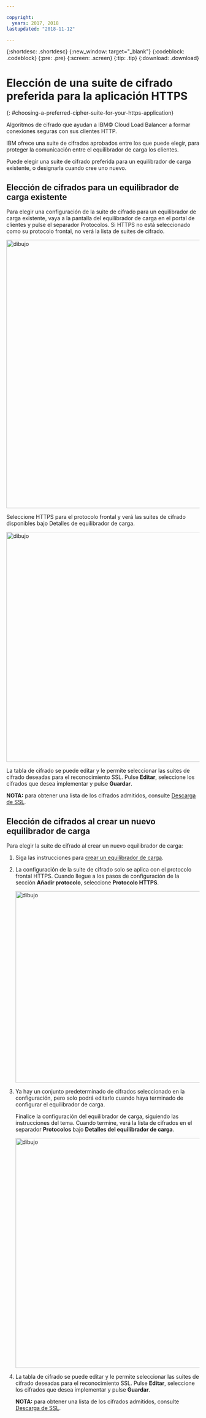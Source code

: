 ```yaml
---

copyright:
  years: 2017, 2018
lastupdated: "2018-11-12"

---
```


{:shortdesc: .shortdesc}
{:new_window: target="_blank"}
{:codeblock: .codeblock}
{:pre: .pre}
{:screen: .screen}
{:tip: .tip}
{:download: .download}

# Elección de una suite de cifrado preferida para la aplicación HTTPS
{: #choosing-a-preferred-cipher-suite-for-your-https-application}

Algoritmos de cifrado que ayudan a IBM© Cloud Load Balancer a formar conexiones seguras con sus clientes HTTP.

IBM ofrece una suite de cifrados aprobados entre los que puede elegir, para proteger la comunicación entre el equilibrador de carga los clientes.

Puede elegir una suite de cifrado preferida para un equilibrador de carga existente, o designarla cuando cree uno nuevo. 

## Elección de cifrados para un equilibrador de carga existente
Para elegir una configuración de la suite de cifrado para un equilibrador de carga existente, vaya a la pantalla del equilibrador de carga en el portal de clientes y pulse el separador Protocolos.  Si HTTPS no está seleccionado como su protocolo frontal, no verá la lista de suites de cifrado.

  <img src="images/DetailsFlow-HTTPSUnselected.png" alt="dibujo" style="width: 700px;"/>
  
Seleccione HTTPS para el protocolo frontal y verá las suites de cifrado disponibles bajo Detalles de equilibrador de carga. 

  <img src="images/DetailsFlow-CustomCipherSelection.png" alt="dibujo" style="width: 600px;"/>
  
La tabla de cifrado se puede editar y le permite seleccionar las suites de cifrado deseadas para el reconocimiento SSL. Pulse **Editar**, seleccione los cifrados que desea implementar y pulse **Guardar**.
  
**NOTA:** para obtener una lista de los cifrados admitidos, consulte [Descarga de SSL](/docs/infrastructure/loadbalancer-service?topic=loadbalancer-service-ssl-offload-with-ibm-cloud-load-balancer).

## Elección de cifrados al crear un nuevo equilibrador de carga

Para elegir la suite de cifrado al crear un nuevo equilibrador de carga:

1. Siga las instrucciones para [crear un equilibrador de carga](/docs/infrastructure/loadbalancer-service?topic=loadbalancer-service-creating-an-ibm-cloud-load-balancer#creating-an-ibm-cloud-load-balancer).
  
2. La configuración de la suite de cifrado solo se aplica con el protocolo frontal HTTPS. Cuando llegue a los pasos de configuración de la sección **Añadir protocolo**, seleccione **Protocolo HTTPS**.

	<img src="images/ProvisioningFlow-CustomCiphers.png" alt="dibujo" style="width: 500px;"/>
  
3. Ya hay un conjunto predeterminado de cifrados seleccionado en la configuración, pero solo podrá editarlo cuando haya terminado de configurar el equilibrador de carga. 
  
	Finalice la configuración del equilibrador de carga, siguiendo las instrucciones del tema. Cuando termine, verá la lista de cifrados en el separador **Protocolos** bajo **Detalles del equilibrador de carga**.

	<img src="images/View-CustomCiphers.png" alt="dibujo" style="width: 600px;"/>
  
4. La tabla de cifrado se puede editar y le permite seleccionar las suites de cifrado deseadas para el reconocimiento SSL. Pulse **Editar**, seleccione los cifrados que desea implementar y pulse **Guardar**.
	
	**NOTA:** para obtener una lista de los cifrados admitidos, consulte [Descarga de SSL](/docs/infrastructure/loadbalancer-service?topic=loadbalancer-service-ssl-offload-with-ibm-cloud-load-balancer).

